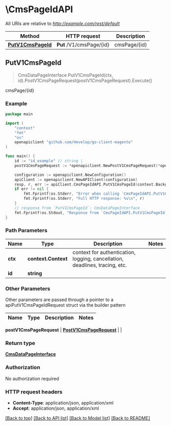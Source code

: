 # \CmsPageIdAPI

All URIs are relative to *http://example.com/rest/default*

Method | HTTP request | Description
------------- | ------------- | -------------
[**PutV1CmsPageId**](CmsPageIdAPI.md#PutV1CmsPageId) | **Put** /V1/cmsPage/{id} | cmsPage/{id}



## PutV1CmsPageId

> CmsDataPageInterface PutV1CmsPageId(ctx, id).PostV1CmsPageRequest(postV1CmsPageRequest).Execute()

cmsPage/{id}



### Example

```go
package main

import (
	"context"
	"fmt"
	"os"
	openapiclient "github.com/Hevelop/go-client-magento"
)

func main() {
	id := "id_example" // string | 
	postV1CmsPageRequest := *openapiclient.NewPostV1CmsPageRequest(*openapiclient.NewCmsDataPageInterface("Identifier_example")) // PostV1CmsPageRequest |  (optional)

	configuration := openapiclient.NewConfiguration()
	apiClient := openapiclient.NewAPIClient(configuration)
	resp, r, err := apiClient.CmsPageIdAPI.PutV1CmsPageId(context.Background(), id).PostV1CmsPageRequest(postV1CmsPageRequest).Execute()
	if err != nil {
		fmt.Fprintf(os.Stderr, "Error when calling `CmsPageIdAPI.PutV1CmsPageId``: %v\n", err)
		fmt.Fprintf(os.Stderr, "Full HTTP response: %v\n", r)
	}
	// response from `PutV1CmsPageId`: CmsDataPageInterface
	fmt.Fprintf(os.Stdout, "Response from `CmsPageIdAPI.PutV1CmsPageId`: %v\n", resp)
}
```

### Path Parameters


Name | Type | Description  | Notes
------------- | ------------- | ------------- | -------------
**ctx** | **context.Context** | context for authentication, logging, cancellation, deadlines, tracing, etc.
**id** | **string** |  | 

### Other Parameters

Other parameters are passed through a pointer to a apiPutV1CmsPageIdRequest struct via the builder pattern


Name | Type | Description  | Notes
------------- | ------------- | ------------- | -------------

 **postV1CmsPageRequest** | [**PostV1CmsPageRequest**](PostV1CmsPageRequest.md) |  | 

### Return type

[**CmsDataPageInterface**](CmsDataPageInterface.md)

### Authorization

No authorization required

### HTTP request headers

- **Content-Type**: application/json, application/xml
- **Accept**: application/json, application/xml

[[Back to top]](#) [[Back to API list]](../README.md#documentation-for-api-endpoints)
[[Back to Model list]](../README.md#documentation-for-models)
[[Back to README]](../README.md)

